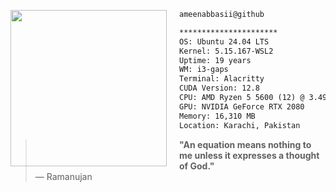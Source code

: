 <p align="left">
  <img src="https://i.imgur.com/03ehjMN.png" width="250" align="left" style="margin-right: 20px;">
</p>


```md
ameenabbasii@github
```
```md
**********************
OS: Ubuntu 24.04 LTS
Kernel: 5.15.167-WSL2
Uptime: 19 years
WM: i3-gaps
Terminal: Alacritty
CUDA Version: 12.8
CPU: AMD Ryzen 5 5600 (12) @ 3.493GHz
GPU: NVIDIA GeForce RTX 2080
Memory: 16,310 MB
Location: Karachi, Pakistan
```
> **"An equation means nothing to me unless it expresses a thought of God."**  
> — Ramanujan


